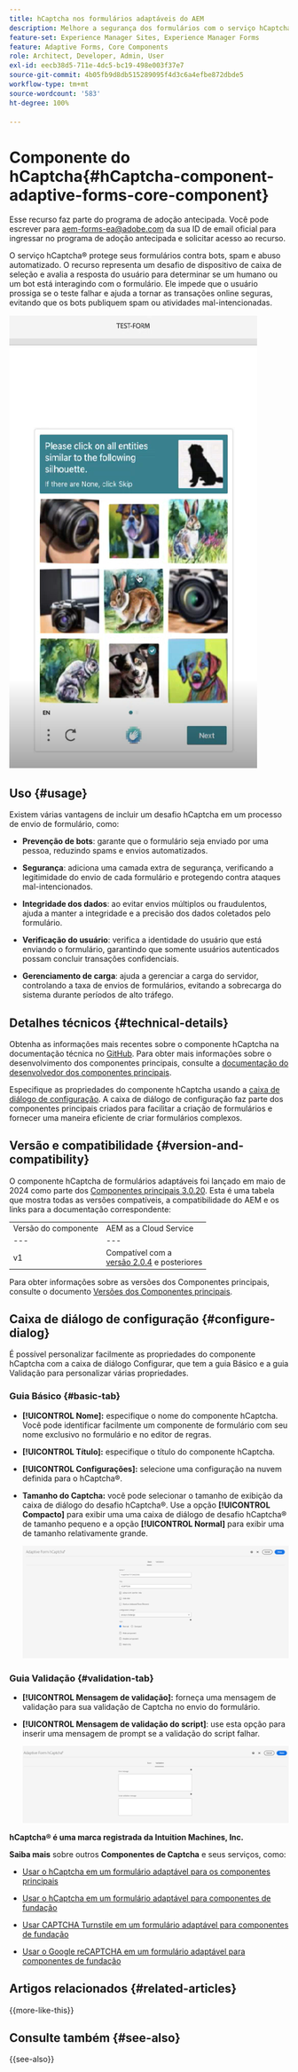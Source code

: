 ```yaml
---
title: hCaptcha nos formulários adaptáveis do AEM
description: Melhore a segurança dos formulários com o serviço hCaptcha&reg; sem esforço. Guia passo a passo no interior.
feature-set: Experience Manager Sites, Experience Manager Forms
feature: Adaptive Forms, Core Components
role: Architect, Developer, Admin, User
exl-id: eecb38d5-711e-4dc5-bc19-498e003f37e7
source-git-commit: 4b05fb9d8db515289095f4d3c6a4efbe872dbde5
workflow-type: tm+mt
source-wordcount: '583'
ht-degree: 100%

---
```


# Componente do hCaptcha{#hCaptcha-component-adaptive-forms-core-component}

<span class="preview"> Esse recurso faz parte do programa de adoção antecipada. Você pode escrever para aem-forms-ea@adobe.com da sua ID de email oficial para ingressar no programa de adoção antecipada e solicitar acesso ao recurso. </span>

O serviço hCaptcha® protege seus formulários contra bots, spam e abuso automatizado. O recurso representa um desafio de dispositivo de caixa de seleção e avalia a resposta do usuário para determinar se um humano ou um bot está interagindo com o formulário. Ele impede que o usuário prossiga se o teste falhar e ajuda a tornar as transações online seguras, evitando que os bots publiquem spam ou atividades mal-intencionadas.

![hCaptcha®](/help/adaptive-forms/assets/hCaptcha-challenge.png)

## Uso {#usage}

Existem várias vantagens de incluir um desafio hCaptcha em um processo de envio de formulário, como:

- **Prevenção de bots**: garante que o formulário seja enviado por uma pessoa, reduzindo spams e envios automatizados.

- **Segurança**: adiciona uma camada extra de segurança, verificando a legitimidade do envio de cada formulário e protegendo contra ataques mal-intencionados.

- **Integridade dos dados**: ao evitar envios múltiplos ou fraudulentos, ajuda a manter a integridade e a precisão dos dados coletados pelo formulário.

- **Verificação do usuário**: verifica a identidade do usuário que está enviando o formulário, garantindo que somente usuários autenticados possam concluir transações confidenciais.

- **Gerenciamento de carga**: ajuda a gerenciar a carga do servidor, controlando a taxa de envios de formulários, evitando a sobrecarga do sistema durante períodos de alto tráfego.

## Detalhes técnicos {#technical-details}

Obtenha as informações mais recentes sobre o componente hCaptcha na documentação técnica no [GitHub](https://github.com/adobe/aem-core-forms-components/blob/master/ui.af.apps/src/main/content/jcr_root/apps/core/fd/components/form/hCaptcha/v1/hCaptcha/README.md). Para obter mais informações sobre o desenvolvimento dos componentes principais, consulte a [documentação do desenvolvedor dos componentes principais](/help/developing/overview.md).

Especifique as propriedades do componente hCaptcha usando a [caixa de diálogo de configuração](#configure-dialog). A caixa de diálogo de configuração faz parte dos componentes principais criados para facilitar a criação de formulários e fornecer uma maneira eficiente de criar formulários complexos.

## Versão e compatibilidade {#version-and-compatibility}


O componente hCaptcha de formulários adaptáveis foi lançado em maio de 2024 como parte dos [Componentes principais 3.0.20](https://github.com/adobe/aem-core-forms-components/commit/a4cb97131ffad47137a8f5f173401128a1cf3491). Esta é uma tabela que mostra todas as versões compatíveis, a compatibilidade do AEM e os links para a documentação correspondente:

|  |  |
|---|---|
| Versão do componente | AEM as a Cloud Service |
| --- | --- |
| v1 | Compatível com a <br>[versão 2.0.4](/help/adaptive-forms/version.md) e posteriores | Compatível | Compatível |

Para obter informações sobre as versões dos Componentes principais, consulte o documento [Versões dos Componentes principais](/help/adaptive-forms/version.md).

## Caixa de diálogo de configuração {#configure-dialog}

É possível personalizar facilmente as propriedades do componente hCaptcha com a caixa de diálogo Configurar, que tem a guia Básico e a guia Validação para personalizar várias propriedades.

### Guia Básico {#basic-tab}

- **[!UICONTROL Nome]:** especifique o nome do componente hCaptcha. Você pode identificar facilmente um componente de formulário com seu nome exclusivo no formulário e no editor de regras.
- **[!UICONTROL Título]:** especifique o título do componente hCaptcha.
- **[!UICONTROL Configurações]:** selecione uma configuração na nuvem definida para o hCaptcha®.
- **Tamanho do Captcha:** você pode selecionar o tamanho de exibição da caixa de diálogo do desafio hCaptcha®. Use a opção **[!UICONTROL Compacto]** para exibir uma uma caixa de diálogo de desafio hCaptcha® de tamanho pequeno e a opção **[!UICONTROL Normal]** para exibir uma de tamanho relativamente grande.<!-- or **[!UICONTROL Invisible]** to validate hCaptcha&reg; without explicitly rendering the checkbox widget on the user interface. -->

  ![Guia Básico do hCaptcha](/help/adaptive-forms/assets/hcaptcha-basic.png)

### Guia Validação {#validation-tab}

- **[!UICONTROL Mensagem de validação]:** forneça uma mensagem de validação para sua validação de Captcha no envio do formulário.
- **[!UICONTROL Mensagem de validação do script]**: use esta opção para inserir uma mensagem de prompt se a validação do script falhar.

  ![Guia Validação de hCaptcha](/help/adaptive-forms/assets/hcaptcha-validation-tab.png)

**hCaptcha® é uma marca registrada da Intuition Machines, Inc.**

**Saiba mais** sobre outros **Componentes de Captcha** e seus serviços, como:

- [Usar o hCaptcha em um formulário adaptável para os componentes principais](https://experienceleague.adobe.com/pt-br/docs/experience-manager-cloud-service/content/forms/adaptive-forms-authoring/authoring-adaptive-forms-core-components/create-an-adaptive-form-on-forms-cs/integrate-adaptive-forms-hCaptcha-core-components)

- [Usar o hCaptcha em um formulário adaptável para componentes de fundação](https://experienceleague.adobe.com/pt-br/docs/experience-manager-cloud-service/content/forms/adaptive-forms-authoring/authoring-adaptive-forms-foundation-components/add-components-to-an-adaptive-form/integrate-adaptive-forms-hcaptcha)

- [Usar CAPTCHA Turnstile em um formulário adaptável para componentes de fundação](https://experienceleague.adobe.com/pt-br/docs/experience-manager-cloud-service/content/forms/adaptive-forms-authoring/authoring-adaptive-forms-foundation-components/add-components-to-an-adaptive-form/integrate-adaptive-forms-turnstile)

- [Usar o Google reCAPTCHA em um formulário adaptável para componentes de fundação](https://experienceleague.adobe.com/pt-br/docs/experience-manager-cloud-service/content/forms/adaptive-forms-authoring/authoring-adaptive-forms-core-components/create-an-adaptive-form-on-forms-cs/captcha-adaptive-forms-core-components)

## Artigos relacionados {#related-articles}

{{more-like-this}}

## Consulte também {#see-also}

{{see-also}}

